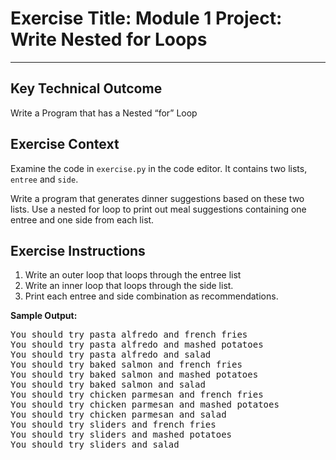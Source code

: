 # Exercise Title: Module 1 Project: Write Nested for Loops
---
## Key Technical Outcome
Write a Program that has a Nested “for” Loop 

## Exercise Context

Examine the code in <code>exercise.py</code> in the code editor. It contains two lists, <code>entree</code> and <code>side</code>.

Write a program that generates dinner suggestions based on these two lists. Use a nested for loop to print out meal suggestions containing one entree and one side from each list. 

## Exercise Instructions
  1. Write an outer loop that loops through the entree list
  2. Write an inner loop that loops through the side list.
  3. Print each entree and side combination as recommendations. 


<b>Sample Output:</b>
<pre>You should try pasta alfredo and french fries
You should try pasta alfredo and mashed potatoes
You should try pasta alfredo and salad
You should try baked salmon and french fries
You should try baked salmon and mashed potatoes
You should try baked salmon and salad
You should try chicken parmesan and french fries
You should try chicken parmesan and mashed potatoes
You should try chicken parmesan and salad
You should try sliders and french fries
You should try sliders and mashed potatoes
You should try sliders and salad</pre>
